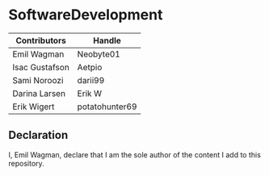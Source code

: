 # SoftwareDevelopment

| Contributors   | Handle           |
| -------------- | ---------------- |
| Emil Wagman    | Neobyte01        |
| Isac Gustafson | Aetpio           |
| Sami Noroozi   | darii99          |
| Darina Larsen  | Erik W           |
| Erik Wigert    | potatohunter69   |


## Declaration
I, Emil Wagman, declare that I am the sole author of the content I add to this repository.



